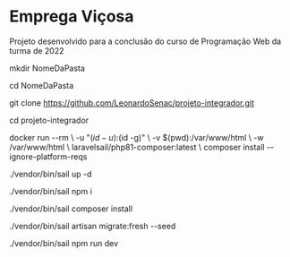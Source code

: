 # Emprega Viçosa
Projeto desenvolvido para a conclusão do curso de Programação Web da turma de 2022

mkdir NomeDaPasta

cd NomeDaPasta

git clone https://github.com/LeonardoSenac/projeto-integrador.git

cd projeto-integrador

docker run --rm \ 
    -u "$(id -u):$(id -g)" \ 
    -v $(pwd):/var/www/html \ 
    -w /var/www/html \ 
    laravelsail/php81-composer:latest \ 
    composer install --ignore-platform-reqs

./vendor/bin/sail up -d

./vendor/bin/sail npm i

./vendor/bin/sail composer install

./vendor/bin/sail artisan migrate:fresh --seed

./vendor/bin/sail npm run dev
